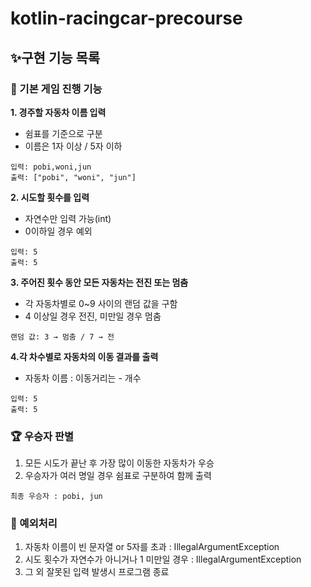 # kotlin-racingcar-precourse
## ✨구현 기능 목록
### 🚗 기본 게임 진행 기능 
**1. 경주할 자동차 이름 입력**
  - 쉼표를 기준으로 구분
  - 이름은 1자 이상 / 5자 이하
```
입력: pobi,woni,jun
출력: ["pobi", "woni", "jun"]
```

**2. 시도할 횟수를 입력**
  - 자연수만 임력 가능(int)
  - 0이하일 경우 예외
```
입력: 5
출력: 5
```

**3. 주어진 횟수 동안 모든 자동차는 전진 또는 멈춤**
  - 각 자동차별로 0~9 사이의 랜덤 값을 구함
  - 4 이상일 경우 전진, 미만일 경우 멈춤
```
랜덤 값: 3 → 멈춤 / 7 → 전
```

**4.각 차수별로 자동차의 이동 결과를 출력**
  - 자동차 이름 : 이동거리는 - 개수
```
입력: 5
출력: 5
```

### 🏆 우승자 판별
1. 모든 시도가 끝난 후 가장 많이 이동한 자동차가 우승
2. 우승자가 여러 명일 경우 쉼표로 구분하여 함께 출력
```
최종 우승자 : pobi, jun
```

### 🚨 예외처리
1. 자동차 이름이 빈 문자열 or 5자를 초과  : IllegalArgumentException
2. 시도 횟수가 자연수가 아니거나 1 미만일 경우 : IllegalArgumentException
3. 그 외 잘못된 입력 발생시 프로그램 종료
